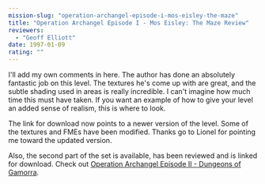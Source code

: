 ```yaml
---
mission-slug: "operation-archangel-episode-i-mos-eisley-the-maze"
title: "Operation Archangel Episode I - Mos Eisley: The Maze Review"
reviewers: 
  - "Geoff Elliott"
date: 1997-01-09
rating: ""
---
```


I'll add my own comments in here. The author has done an absolutely fantastic job on this level. The textures he's come up with are great, and the subtle shading used in areas is really incredible. I can't imagine how much time this must have taken. If you want an example of how to give your level an added sense of realism, this is where to look.

The link for download now points to a newer version of the level. Some of the textures and FMEs have been modified. Thanks go to Lionel for pointing me toward the updated version.

Also, the second part of the set is available, has been reviewed and is linked for download. Check out [Operation Archangel Episode II - Dungeons of Gamorra](/missions/archang2).